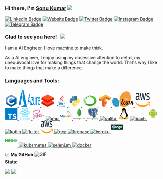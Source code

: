 ### Hi there, I'm <a href="https://gkassym.netlify.app" target="_blank">Sonu Kumar</a> <img src="https://media.giphy.com/media/hvRJCLFzcasrR4ia7z/giphy.gif" width="25px">

[![Linkedin Badge](https://img.shields.io/badge/-LinkedIn-0e76a8?style=flat-square&logo=Linkedin&logoColor=white)](https://www.linkedin.com/in/sonu-k-37213b131)
[![Website Badge](https://img.shields.io/badge/Website-3b5998?style=flat-square&logo=google-chrome&logoColor=white)](http://)
[![Twitter Badge](https://img.shields.io/badge/-Twitter-00acee?style=flat-square&logo=Twitter&logoColor=white)](https://)
[![Instagram Badge](https://img.shields.io/badge/-Instagram-e4405f?style=flat-square&logo=Instagram&logoColor=white)](https://)
[![Telegram Badge](https://img.shields.io/badge/-Telegram-0088cc?style=flat-square&logo=Telegram&logoColor=white)](https://)

### Glad to see you here! &nbsp; ![](https://visitor-badge.glitch.me/badge?page_id=sksonu0600/sksonu0600)

I am a AI Engineer. I love machine to make think.

As a AI engineer, I enjoy using my obsessive attention to detail, my unequivocal love for making things that change the world. That's why I like to make things that make a difference.


   


<h3 align="left">Languages and Tools:</h3> 
<p align="left">

<a href="https://www.cprogramming.com/" target="_blank"> <img src="https://raw.githubusercontent.com/devicons/devicon/master/icons/c/c-original.svg" alt="c" width="40" height="40"/> </a> <a href="https://azure.microsoft.com/en-in/" target="_blank"> <img src="./asset/Microsoft_Azure_Logo.svg" alt="Azure" width="70" height="60"/> </a> <a href="https://databricks.com/" target="_blank"> <img src="./asset/databricks-icon.svg" alt="databricks" width="40" height="40"/></a> <a href="https://java.com/" target="_blank"> <img src="https://raw.githubusercontent.com/devicons/devicon/master/icons/java/java-original.svg" alt="java" width="40" height="40"/> </a>  <a href="https://www.python.org" target="_blank"> <img src="https://raw.githubusercontent.com/devicons/devicon/master/icons/python/python-original.svg" alt="python" width="40" height="40"/> </a> <a href="https://www.anaconda.com/" target="_blank"> <img src="./asset/icons8-anaconda.svg" alt="anaconda" width="50" height="40"/> </a> <a href="https://www.tensorflow.org/" target="_blank"> <img src="./asset/tensorflow-icon.svg" alt="Tenserflow" width="40" height="40"/> </a> <a href="https://scikit-learn.org/" target="_blank"> <img src="./asset/scikit-learn-seeklogo.com.svg" alt="scikit-learn" width="70" height="50"/> </a> <a href="https://aws.amazon.com/" target="_blank"> <img src="./asset/aws-2.svg" alt="AWS" width="50" height="45"/> </a> <a href="https://www.typescriptlang.org/" target="_blank"> <img src="https://raw.githubusercontent.com/devicons/devicon/master/icons/typescript/typescript-original.svg" alt="typescript" width="40" height="40"/> </a> <a href="https://reactjs.org/" target="_blank"> <img src="https://raw.githubusercontent.com/devicons/devicon/master/icons/react/react-original-wordmark.svg" alt="react" width="40" height="40"/> </a><a href="https://sass-lang.com" target="_blank"> <img src="https://raw.githubusercontent.com/devicons/devicon/master/icons/sass/sass-original.svg" alt="sass" width="40" height="40"/> </a>  <a href="#" target="_blank"> <img src="https://raw.githubusercontent.com/jmnote/z-icons/master/svg/php.svg" alt="php" width="40" height="40"/> </a> <a href="https://www.mysql.com/" target="_blank"> <img src="https://raw.githubusercontent.com/devicons/devicon/master/icons/mysql/mysql-original-wordmark.svg" alt="mysql" width="40" height="40"/> </a> <a href="https://www.mongodb.com/" target="_blank"> <img src="https://raw.githubusercontent.com/devicons/devicon/master/icons/mongodb/mongodb-original-wordmark.svg" alt="mongodb" width="40" height="40"/> </a> <a href="https://www.postgresql.org" target="_blank"> <img src="https://raw.githubusercontent.com/devicons/devicon/master/icons/postgresql/postgresql-original-wordmark.svg" alt="postgresql" width="40" height="40"/> <a href="https://www.sqlite.org/" target="_blank"> <img src="https://www.vectorlogo.zone/logos/sqlite/sqlite-icon.svg" alt="sqlite" width="40" height="40"/> </a> </a> <a href="https://www.linux.org/" target="_blank"> <img src="https://raw.githubusercontent.com/devicons/devicon/master/icons/linux/linux-original.svg" alt="linux" width="40" height="40"/> </a> <a href="#" target="_blank"> <img src="https://raw.githubusercontent.com/jmnote/z-icons/master/svg/bash.svg" alt="bash" width="40" height="40"/> </a> <a  href="https://developer.android.com" target="_blank"> <img src="https://raw.githubusercontent.com/devicons/devicon/master/icons/android/android-original-wordmark.svg" alt="android" width="40" height="40"/> </a> <a href="https://kotlinlang.org" target="_blank"> <img src="https://www.vectorlogo.zone/logos/kotlinlang/kotlinlang-icon.svg" alt="kotlin" width="40" height="40"/> </a><a href="https://flutter.dev" target="_blank"> <img src="https://www.vectorlogo.zone/logos/flutterio/flutterio-icon.svg" alt="flutter" width="40" height="40"/> </a> <a href="#" target="_blank"> <img src="./asset/aws-2.svg" alt="aws" width="40" height="40"/> </a> <a href="https://cloud.google.com" target="_blank"> <img src="https://www.vectorlogo.zone/logos/google_cloud/google_cloud-icon.svg" alt="gcp" width="40" height="40"/> </a> <a href="https://firebase.google.com/" target="_blank"> <img src="https://www.vectorlogo.zone/logos/firebase/firebase-icon.svg" alt="firebase" width="40" height="40"/> </a> <a href="https://heroku.com" target="_blank"> <img src="https://www.vectorlogo.zone/logos/heroku/heroku-icon.svg" alt="heroku" width="40" height="40"/> </a> <a href="https://www.djangoproject.com/" target="_blank"> <img src="https://raw.githubusercontent.com/devicons/devicon/master/icons/django/django-original.svg" alt="django" width="40" height="40"/>  
   <a href="https://www.nginx.com" target="_blank"> <img src="https://raw.githubusercontent.com/devicons/devicon/master/icons/nginx/nginx-original.svg" alt="nginx" width="40" height="40"/> </a> <a href="#" target="_blank"> <img src="https://raw.githubusercontent.com/jmnote/z-icons/master/svg/kubernetes.svg" alt="kubernetes" width="40" height="40"/> </a> <a href="#" target="_blank"> <img src="./asset/selenium-logo.svg" alt="selenium" width="40" height="40"/> </a><a href="#" target="_blank"> <img src="./asset/docker.svg" alt="docker" width="40" height="40"/> </a> 
    
   
   
   </p>







<img align="right" alt="GIF" src="https://github.com/Gapur/Gapur/blob/master/coding.gif?raw=true" width="408" height="318" />

<!-- 
<img align="right" alt="GIF" src="./asset/code.gif" width="408" height="318" />
 -->

📈 **My GitHub Stats:**

<p>
   <img height="150em" src="https://github-readme-stats.vercel.app/api?username=sksonu0600&show_icons=true&hide_border=true&count_private=true&include_all_commits=true" />
  <img height="150em" src="https://github-readme-stats.vercel.app/api/top-langs/?username=sksonu0600&show_icons=true&hide_border=true&layout=compact&langs_count=10&count_private=true"/> 
  
  
<!-- [![Anurag's GitHub stats](https://github-readme-stats.vercel.app/api?username=sksonu0600&count_private=true&show_icons=true&theme=radical)](https://github.com/anuraghazra/github-readme-stats) -->

<!-- [![Top Langs](https://github-readme-stats.vercel.app/api/top-langs/?username=sksonu0600&count_private=true&layout=compact)](https://github.com/anuraghazra/github-readme-stats)
 -->
  
</p>

  



